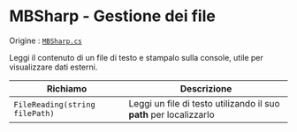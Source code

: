 # MBSharp - Gestione dei file

Origine : [`MBSharp.cs`](../../../.././MBSharp.cs)

Leggi il contenuto di un file di testo e stampalo sulla console, utile per visualizzare dati esterni.

| Richiamo | Descrizione |
|--------------------------|--------------|
| `FileReading(string filePath)` | Leggi un file di testo utilizando il suo **path** per localizzarlo|